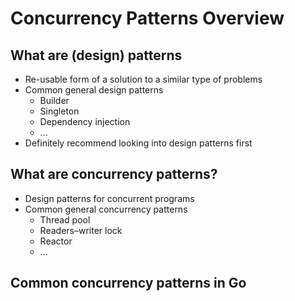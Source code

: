 # Concurrency Patterns Overview

## What are (design) patterns 
- Re-usable form of a solution to a similar type of problems
- Common general design patterns
  - Builder
  - Singleton
  - Dependency injection
  - ...
- Definitely recommend looking into design patterns first

## What are concurrency patterns?
- Design patterns for concurrent programs
- Common general concurrency patterns
  - Thread pool
  - Readers–writer lock
  - Reactor
  - ...

## Common concurrency patterns in Go